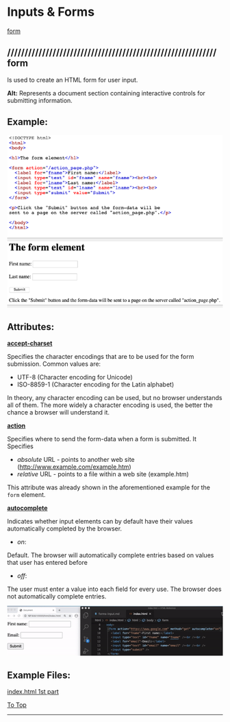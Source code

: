 # Inputs & Forms

[form](#-form) <br>

## //////////////////////////////////////////////////////////// form

Is used to create an HTML form for user input.

**Alt:** Represents a document section containing interactive controls for submitting information.

## Example:

![basic example](pics/form-example.png)

## Attributes:

<ins>**accept-charset**</ins>

Specifies the character encodings that are to be used for the form submission. Common values are:

- UTF-8 (Character encoding for Unicode)
- ISO-8859-1 (Character encoding for the Latin alphabet)

In theory, any character encoding can be used, but no browser understands all of them. The more widely a character encoding is used, the better the chance a browser will understand it.

<ins>**action**</ins>

Specifies where to send the form-data when a form is submitted. It Specifies

- _absolute_ URL - points to another web site (http://www.example.com/example.htm)
- _relative_ URL - points to a file within a web site (example.htm)

This attribute was already shown in the aforementioned example for the `form` element.

<ins>**autocomplete**</ins>

Indicates whether input elements can by default have their values automatically completed by the browser.

- _on_:

Default. The browser will automatically complete entries based on values that user has entered before

- _off_:

The user must enter a value into each field for every use. The browser does not automatically complete entries.

![autocomplete example](pics/form-autocomplete.gif)

## Example Files:

[index.html 1st part](html/index.html) <br>

[To Top](#inputs--forms)

<hr>
